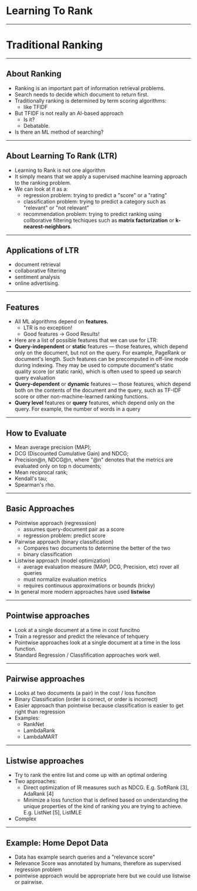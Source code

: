 # Learning To Rank

---

# Traditional Ranking

---

## About Ranking

 * Ranking is an important part of information retrieval problems.
 * Search needs to decide which document to return first.
 * Traditionally ranking is determined by term scoring algorithms:
   - like TFIDF
 * But TFIDF is not really an AI-based approach
   - Is it?
   - Debatable.
 * Is there an ML method of searching?

---

##  About Learning To Rank (LTR) 

 * Learning to Rank is not one algorithm
 * It simply means that we apply a supervised machine learning approach to the ranking problem.
 * We can look at it as a:
   - regression problem: trying to predict a "score" or a "rating"
   - classification problem: trying to predict a category such as "relevant" or "not relevant"
   - recommendation problem: trying to predict ranking using collborative filtering techiques such as **matrix factorization** or **k-nearest-neighbors**.

---

## Applications of LTR
  *  document retrieval
  *  collaborative filtering
  *  sentiment analysis
  *  online advertising.


---

## Features

 * All ML algorithms depend on **features.**
   - LTR is no exception!
   - Good features -> Good Results!
 * Here are a list of possible features that we can use for LTR:
 * **Query-independent** or **static** features — those features, which depend only on the document, but not on the query. For example, PageRank or document's length. Such features can be precomputed in off-line mode during indexing. They may be used to compute document's static quality score (or static rank), which is often used to speed up search query evaluation
 * **Query-dependent** or **dynamic** features — those features, which depend both on the contents of the document and the query, such as TF-IDF score or other non-machine-learned ranking functions.
 * **Query level** features or **query** features, which depend only on the query. For example, the number of words in a query


---

## How to Evaluate

 * Mean average precision (MAP);
 * DCG (Discounted Cumulative Gain) and NDCG;
 * Precision@n, NDCG@n, where "@n" denotes that the metrics are evaluated only on top n documents;
 * Mean reciprocal rank;
 * Kendall's tau;
 * Spearman's rho.


---

## Basic Approaches

  * Pointwise approach (regresssion)
    - assumes query-document pair as a score
    - regression problem: predict score
  * Pairwise approach (binary classification)
     - Compares two documents to determine the better of the two
     - binary classification
  * Listwise approach (model optimization)
    - average evaluation measure (MAP, DCG, Precision, etc) rover all queries
    - must normalize evaluation metrics 
    - requires continuous approximations or bounds  (tricky)
  * In general more modern approaches have used **listwise**  

---

## Pointwise approaches

 * Look at a single document at a time in cost funcitno
 * Train a regressor and predict the relevance of tehquery
 * Pointwise approaches look at a single document at a time in the loss function. 
 * Standard Regression / Classfification approaches work well.

---


## Pairwise approaches

 * Looks at two documents (a pair) in the cost / loss funciton
 * Binary Classification (order is correct, or order is incorrect)
 * Easier approach than pointwise because classification is easier to get right than regression
 * Examples:
   - RankNet
   - LambdaRank
   - LambdaMART

---

## Listwise approaches
  * Try to rank the entire list and come up with an optimal ordering
  * Two approaches: 
     - Direct optimization of IR measures such as NDCG. E.g. SoftRank [3], AdaRank [4]
     - Minimize a loss function that is defined based on understanding the unique properties of the kind of ranking you are trying to achieve. E.g. ListNet [5], ListMLE 
  * Complex 

---

## Example: Home Depot Data
  * Data has example search queries and a "relevance score"
  * Relevance Score was annotated by humans, therefore as supervised regression problem
  * pointwise approach would be appropriate here but we could use listwise or pairwise.
